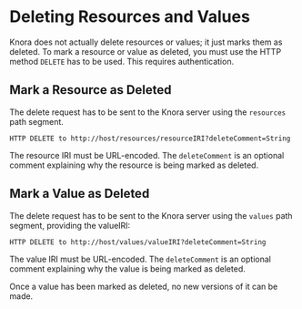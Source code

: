 <!---
Copyright © 2015-2018 the contributors (see Contributors.md).

This file is part of Knora.

Knora is free software: you can redistribute it and/or modify
it under the terms of the GNU Affero General Public License as published
by the Free Software Foundation, either version 3 of the License, or
(at your option) any later version.

Knora is distributed in the hope that it will be useful,
but WITHOUT ANY WARRANTY; without even the implied warranty of
MERCHANTABILITY or FITNESS FOR A PARTICULAR PURPOSE.  See the
GNU Affero General Public License for more details.

You should have received a copy of the GNU Affero General Public
License along with Knora.  If not, see <http://www.gnu.org/licenses/>.
-->

# Deleting Resources and Values

Knora does not actually delete resources or values; it just marks them
as deleted. To mark a resource or value as deleted, you must use the
HTTP method `DELETE` has to be used. This requires authentication.

## Mark a Resource as Deleted

The delete request has to be sent to the Knora server using the
`resources` path
    segment.

```
HTTP DELETE to http://host/resources/resourceIRI?deleteComment=String
```

The resource IRI must be URL-encoded. The `deleteComment` is an optional
comment explaining why the resource is being marked as deleted.

## Mark a Value as Deleted

The delete request has to be sent to the Knora server using the `values`
path segment, providing the valueIRI:

```
HTTP DELETE to http://host/values/valueIRI?deleteComment=String
```

The value IRI must be URL-encoded. The `deleteComment` is an optional
comment explaining why the value is being marked as deleted.

Once a value has been marked as deleted, no new versions of it can be
made.
